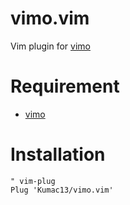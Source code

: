 # vimo.vim

Vim plugin for [vimo](https://github.com/Kumac13/vimo)

# Requirement
- [vimo](https://github.com/Kumac13/vimo)

# Installation
```vim
" vim-plug
Plug 'Kumac13/vimo.vim'
```
